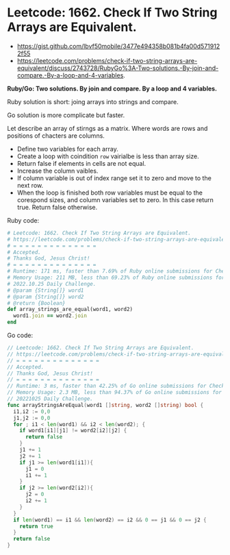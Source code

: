 # Leetcode: 1662. Check If Two String Arrays are Equivalent.

- https://gist.github.com/lbvf50mobile/3477e494358b081b4fa00d5719122f55
- https://leetcode.com/problems/check-if-two-string-arrays-are-equivalent/discuss/2743728/RubyGo%3A-Two-solutions.-By-join-and-compare.-By-a-loop-and-4-variables.

**Ruby/Go: Two solutions. By join and compare. By a loop and 4 variables.**

Ruby solution is short: joing arrays into strings and compare.

Go solution is more complicate but faster.


Let describe an array of stirngs as a matrix. Where words are rows and positions of chacters are columns.

- Define two variables for each array.
- Create a loop with coindition `row` vairialbe is less than array size.
- Return false if elements in cells are not equal.
- Increase the column vaibles.
- If column variable is out of index range set it to zero and move to the next row.
- When the loop is finished both row variables must be equal to the corespond sizes, and column variables set to zero. In this case return true. Return false otherwise.


Ruby code:
```Ruby
# Leetcode: 1662. Check If Two String Arrays are Equivalent.
# https://leetcode.com/problems/check-if-two-string-arrays-are-equivalent/
# = = = = = = = = = = = = = =
# Accepted.
# Thanks God, Jesus Christ!
# = = = = = = = = = = = = = =
# Runtime: 171 ms, faster than 7.69% of Ruby online submissions for Check If Two String Arrays are Equivalent.
# Memory Usage: 211 MB, less than 69.23% of Ruby online submissions for Check If Two String Arrays are Equivalent.
# 2022.10.25 Daily Challenge.
# @param {String[]} word1
# @param {String[]} word2
# @return {Boolean}
def array_strings_are_equal(word1, word2)
  word1.join == word2.join
end
```

Go code:
```Go
// Leetcode: 1662. Check If Two String Arrays are Equivalent.
// https://leetcode.com/problems/check-if-two-string-arrays-are-equivalent/
// = = = = = = = = = = = = = =
// Accepted.
// Thanks God, Jesus Christ!
// = = = = = = = = = = = = = =
// Runtime: 3 ms, faster than 42.25% of Go online submissions for Check If Two String Arrays are Equivalent.
// Memory Usage: 2.3 MB, less than 94.37% of Go online submissions for Check If Two String Arrays are Equivalent.
// 20221025 Daily Challenge.
func arrayStringsAreEqual(word1 []string, word2 []string) bool {
  i1,i2 := 0,0
  j1,j2 := 0,0
  for ; i1 < len(word1) && i2 < len(word2); {
    if word1[i1][j1] != word2[i2][j2] {
      return false
    }
    j1 += 1
    j2 += 1
    if j1 >= len(word1[i1]){
      j1 = 0
      i1 += 1
    }
    if j2 >= len(word2[i2]){
      j2 = 0
      i2 += 1
    }
  }
  if len(word1) == i1 && len(word2) == i2 && 0 == j1 && 0 == j2 {
    return true
  }
  return false
}
```
